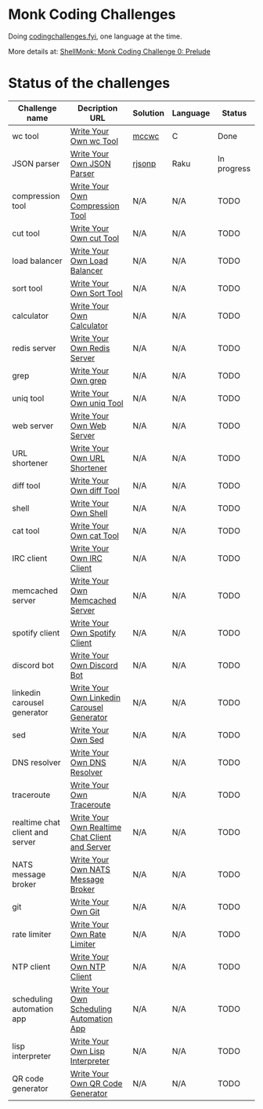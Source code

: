 # Monk Coding Challenges

Doing [codingchallenges.fyi](https://codingchallenges.fyi), one language at the time.

More details at:
[ShellMonk: Monk Coding Challenge 0: Prelude](https://shellmonk.io/posts/monk-coding-challenge-0-prelude/)

# Status of the challenges

| Challenge name | Decription URL | Solution | Language | Status | 
| -------------- | -------------- | ------------ | -------- | ------ |
| wc tool | [Write Your Own wc Tool](https://codingchallenges.fyi/challenges/challenge-wc) | [mccwc](https://github.com/shellmonk/mccwc) | C | Done |
| JSON parser | [Write Your Own JSON Parser](https://codingchallenges.fyi/challenges/challenge-json-parser) | [rjsonp](https://github.com/shellmonk/rjsonp) | Raku | In progress |
| compression tool | [Write Your Own Compression Tool](https://codingchallenges.fyi/challenges/challenge-huffman) | N/A | N/A | TODO |
| cut tool | [Write Your Own cut Tool](https://codingchallenges.fyi/challenges/challenge-cut) | N/A | N/A | TODO |
| load balancer | [Write Your Own Load Balancer](https://codingchallenges.fyi/challenges/challenge-load-balancer) | N/A | N/A | TODO |
| sort tool | [Write Your Own Sort Tool](https://codingchallenges.fyi/challenges/challenge-sort) | N/A | N/A | TODO |
| calculator | [Write Your Own Calculator](https://codingchallenges.fyi/challenges/challenge-calculator) | N/A | N/A | TODO |
| redis server | [Write Your Own Redis Server](https://codingchallenges.fyi/challenges/challenge-redis) | N/A | N/A | TODO |
| grep | [Write Your Own grep](https://codingchallenges.fyi/challenges/challenge-grep) | N/A | N/A | TODO |
| uniq tool | [Write Your Own uniq Tool](https://codingchallenges.fyi/challenges/challenge-uniq) | N/A | N/A | TODO |
| web server | [Write Your Own Web Server](https://codingchallenges.fyi/challenges/challenge-webserver) | N/A | N/A | TODO |
| URL shortener | [Write Your Own URL Shortener](https://codingchallenges.fyi/challenges/challenge-url-shortener) | N/A | N/A | TODO |
| diff tool | [Write Your Own diff Tool](https://codingchallenges.fyi/challenges/challenge-diff) | N/A | N/A | TODO |
| shell | [Write Your Own Shell](https://codingchallenges.fyi/challenges/challenge-shell) | N/A | N/A | TODO |
| cat tool | [Write Your Own cat Tool](https://codingchallenges.fyi/challenges/challenge-cat) | N/A | N/A | TODO |
| IRC client | [Write Your Own IRC Client](https://codingchallenges.fyi/challenges/challenge-irc) | N/A | N/A | TODO |
| memcached server | [Write Your Own Memcached Server](https://codingchallenges.fyi/challenges/challenge-memcached) | N/A | N/A | TODO |
| spotify client | [Write Your Own Spotify Client](https://codingchallenges.fyi/challenges/challenge-spotify) | N/A | N/A | TODO |
| discord bot | [Write Your Own Discord Bot](https://codingchallenges.fyi/challenges/challenge-discord) | N/A | N/A | TODO |
| linkedin carousel generator | [Write Your Own Linkedin Carousel Generator](https://codingchallenges.fyi/challenges/challenge-licq) | N/A | N/A | TODO |
| sed | [Write Your Own Sed](https://codingchallenges.fyi/challenges/challenge-sed) | N/A | N/A | TODO |
| DNS resolver | [Write Your Own DNS Resolver](https://codingchallenges.fyi/challenges/challenge-dns-resolver) | N/A | N/A | TODO |
| traceroute | [Write Your Own Traceroute](https://codingchallenges.fyi/challenges/challenge-traceroute) | N/A | N/A | TODO |
| realtime chat client and server | [Write Your Own Realtime Chat Client and Server](https://codingchallenges.fyi/challenges/challenge-realtime-chat) | N/A | N/A | TODO |
| NATS message broker | [Write Your Own NATS Message Broker](https://codingchallenges.fyi/challenges/challenge-nats) | N/A | N/A | TODO |
| git | [Write Your Own Git](https://codingchallenges.fyi/challenges/challenge-git) | N/A | N/A | TODO |
| rate limiter | [Write Your Own Rate Limiter](https://codingchallenges.fyi/challenges/challenge-rate-limiter) | N/A | N/A | TODO |
| NTP client | [Write Your Own NTP Client](https://codingchallenges.fyi/challenges/challenge-ntp) | N/A | N/A | TODO |
| scheduling automation app | [Write Your Own Scheduling Automation App](https://codingchallenges.fyi/challenges/challenge-scheduler) | N/A | N/A | TODO |
| lisp interpreter | [Write Your Own Lisp Interpreter](https://codingchallenges.fyi/challenges/challenge-lisp) | N/A | N/A | TODO |
| QR code generator | [Write Your Own QR Code Generator](https://codingchallenges.fyi/challenges/challenge-qr-generator) | N/A | N/A | TODO |
